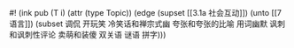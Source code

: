 #! (ink pub (T i) (attr (type Topic)) (edge (supset [[3.1a 社会互动]]) (unto [[7 语言]]) (subset 调侃 开玩笑 冷笑话和禅宗式幽 夸张和夸张的比喻 用词幽默 讽刺和讽刺性评论 卖萌和装傻 双关语 谜语 拼字)))